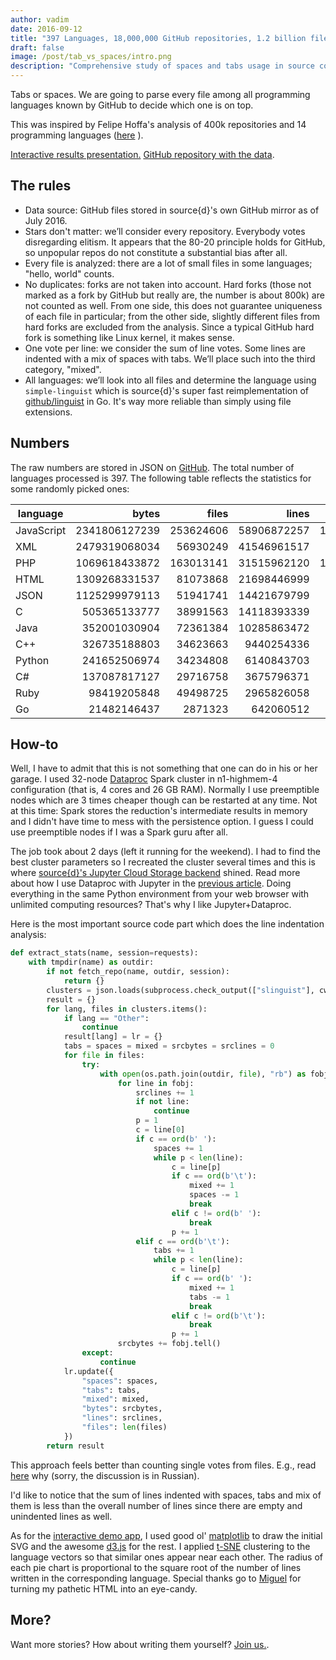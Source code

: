 ```yaml
---
author: vadim
date: 2016-09-12
title: "397 Languages, 18,000,000 GitHub repositories, 1.2 billion files, 20 terabytes of code: Spaces or Tabs"
draft: false
image: /post/tab_vs_spaces/intro.png
description: "Comprehensive study of spaces and tabs usage in source code in GitHub repositories"
---
```

Tabs or spaces. We are going to parse every file among all programming languages known by GitHub to decide which one is on top.

This was inspired by Felipe Hoffa's analysis of 400k repositories and 14 programming languages ([here](https://medium.com/@hoffa/400-000-github-repositories-1-billion-files-14-terabytes-of-code-spaces-or-tabs-7cfe0b5dd7fd)
).

[Interactive results presentation.](https://blog.sourced.tech/ext/tabs_spaces/index.html)
[GitHub repository with the data](https://github.com/src-d/tab-vs-spaces).

The rules
---------
* Data source: GitHub files stored in source{d}'s own GitHub mirror as of July 2016.
* Stars don't matter: we’ll consider every repository. Everybody votes disregarding elitism. It appears that the 80-20 principle holds for GitHub, so unpopular repos do not constitute a substantial bias after all.
* Every file is analyzed: there are a lot of small files in some languages; "hello, world" counts.
* No duplicates: forks are not taken into account. Hard forks (those not marked as a fork by GitHub but really are, the number is about 800k) are not counted as well. From one side, this does not guarantee uniqueness of each file in particular; from the other side, slightly different files from hard forks are excluded from the analysis. Since a typical GitHub hard fork is something like Linux kernel, it makes sense.
* One vote per line: we consider the sum of line votes. Some lines are indented with a mix of spaces with tabs. We’ll place such into the third category, "mixed".
* All languages: we’ll look into all files and determine the language using `simple-linguist` which is
source{d}'s super fast reimplementation of [github/linguist](https://github.com/github/linguist) in Go. It's way more reliable than simply using file extensions.

Numbers
-------
The raw numbers are stored in JSON on [GitHub](https://github.com/src-d/tab-vs-spaces/blob/master/tabs_spaces.json).
The total number of languages processed is 397. The following table reflects the statistics for some randomly picked ones:

 language |    bytes    |  files  |   lines   |  mixed   |  spaces   |   tabs   
----------|------------:|--------:|----------:|---------:|----------:|---------:
JavaScript|2341806127239|253624606|58906872257|1174892415|37690003403|7595561183
XML       |2479319068034| 56930249|41546961517| 158432895|35423202049|2794001951
PHP       |1069618433872|163013141|31515962120|1464277369|15795790172|7712560467
HTML      |1309268331537| 81073868|21698446999| 256776996| 7122281936|3545117027
JSON      |1125299979113| 51941741|14421679799|  15889863|12115289140| 998615764
C         | 505365133777| 38991563|14118393339| 331609597| 5632754946|2279561513
Java      | 352001030904| 72361384|10285863472| 390202031| 5483159668|2251173735
C++       | 326735188803| 34623663| 9440254336|  89452186| 4397365839|1553220391
Python    | 241652506974| 34234808| 6140843703|   5944925| 4126542776| 178522473
C#        | 137087817127| 29716758| 3675796371|  15045917| 2248783332| 665551412
Ruby      |  98419205848| 49498725| 2965826058|   6419455| 2141818861|  77159434
Go        |  21482146437|  2871323|  642060512|    703820|   12221314| 434530437

How-to
------
Well, I have to admit that this is not something that one can do in his or her garage.
I used 32-node [Dataproc](https://cloud.google.com/dataproc/) Spark cluster in n1-highmem-4 configuration
(that is, 4 cores and 26 GB RAM). Normally I use preemptible nodes which are 3 times cheaper though can be
restarted at any time. Not at this time: Spark stores the reduction's intermediate results
in memory and I didn't have time to mess with the persistence option. I guess I could use
preemptible nodes if I was a Spark guru after all.

The job took about 2 days (left it running for the weekend). I had to find the best cluster parameters so
I recreated the cluster several times and this is where [source{d}'s Jupyter Cloud Storage backend](https://github.com/src-d/jgscm)
shined. Read more about how I use Dataproc with Jupyter in the [previous article](http://blog.sourced.tech/post/dataproc_jupyter/).
Doing everything in the same Python environment from your web browser with unlimited computing resources?
That's why I like Jupyter+Dataproc.

Here is the most important source code part which does the line indentation analysis:
```python
def extract_stats(name, session=requests):
    with tmpdir(name) as outdir:
        if not fetch_repo(name, outdir, session):
            return {}
        clusters = json.loads(subprocess.check_output(["slinguist"], cwd=outdir).decode("utf-8"))
        result = {}
        for lang, files in clusters.items():
            if lang == "Other":
                continue
            result[lang] = lr = {}
            tabs = spaces = mixed = srcbytes = srclines = 0
            for file in files:
                try:
                    with open(os.path.join(outdir, file), "rb") as fobj:
                        for line in fobj:
                            srclines += 1
                            if not line:
                                continue
                            p = 1
                            c = line[0]
                            if c == ord(b' '):
                                spaces += 1
                                while p < len(line):
                                    c = line[p]
                                    if c == ord(b'\t'):
                                        mixed += 1
                                        spaces -= 1
                                        break
                                    elif c != ord(b' '):
                                        break
                                    p += 1
                            elif c == ord(b'\t'):
                                tabs += 1
                                while p < len(line):                                
                                    c = line[p]
                                    if c == ord(b' '):
                                        mixed += 1
                                        tabs -= 1
                                        break
                                    elif c != ord(b'\t'):
                                        break
                                    p += 1
                        srcbytes += fobj.tell()
                except:
                    continue
            lr.update({
                "spaces": spaces,
                "tabs": tabs,
                "mixed": mixed,
                "bytes": srcbytes,
                "lines": srclines,
                "files": len(files)
            })
        return result
```
This approach feels better than counting single votes from files. E.g., read
[here](https://habrahabr.ru/post/308974/#comment_9784722) why (sorry, the discussion is in Russian).

I'd like to notice that the sum of lines indented with spaces, tabs and mix of them is
less than the overall number of lines since there are empty and unindented lines
as well.

As for the [interactive demo app](...), I used good ol' [matplotlib](http://matplotlib.org/)
to draw the initial SVG and the awesome [d3.js](https://d3js.org/) for the rest.
I applied [t-SNE](https://lvdmaaten.github.io/tsne/) clustering to the language vectors so that
similar ones appear near each other. The radius of each pie chart is proportional to the square root
of the number of lines written in the corresponding language.
Special thanks go to [Miguel](https://github.com/mvader) for turning my pathetic HTML into an eye-candy.

More?
-----
Want more stories? How about writing them yourself? [Join us.](talent@sourced.tech).
